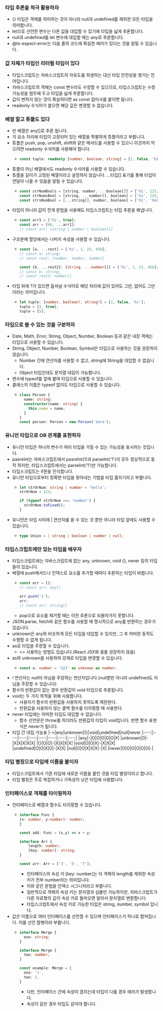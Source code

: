 ### 타입 추론을 적극 활용하자
- {} 타입은 객체를 의미하는 것이 아니라 null과 undefined를 제외한 모든 타입을 의미합니다.
- let으로 선언한 변수는 다른 값을 대입할 수 있기에 타입을 넓게 추론합니다.
- null과 undefined를 let 변수에 대입할 때는 any로 추론합니다.
- @ts-expect-error는 다음 줄의 코드에 확실한 에러가 있다는 것을 알릴 수 있습니다.

### 값 자체가 타입인 리터럴 타입이 있다
- 타입스크립트는 자바스크립트의 자유도를 희생하는 대신 타입 안전성을 챙기는 언어입니다.
- 자바스크립트의 객체는 const 변수라도 수정할 수 있으므로, 타입스크립트는 수정 가능성을 염두에 두고 타입을 넓게 추론합니다.
- 값이 변하지 않는 것이 확실하다면 as const 접미사를 붙이면 됩니다.
- readonly 수식어가 붙으면 해당 값은 변경할 수 없습니다.

### 배열 말고 튜플도 있다
- 빈 배열은 any[]로 추론 됩니다.
- 각 요소 자리에 타입이 고정되어 있는 배열을 특별하게 튜플이라고 부릅니다.
- 튜플은 push, pop, unshift, shift와 같은 메서드를 사용할 수 있으니 이것까지 막으려면 readonly 수식어를 사용해야 합니다.
  - ```ts
    const tuple: readonly [number, boolean, string] = [1, false, 'hi'];
    ```
- 튜플이 아닌 배열에서도 readonly 수식어를 사용할 수 있습니다.
- 튜플을 길이가 고정된 배열이라고 설정하지 않습니다. ...타입[] 표기를 통해 타입이 연달아 나올 수 있음을 알릴 수 있습니다.
  - ```ts
    const strNumBools = [string, number, ...boolean[]] = ['hi', 123, false, true, false];
    const strNumsBool = [string, ...number[], boolean] = ['hi', 123, 4, 56, false];
    const strsNumBool = [...string[], number, boolean] = ['hi', 'hello', 'wow', 123, false];
    ```
- 타입이 아니라 값이 전개 문법을 사용해도 타입스크립트는 타입 추론을 해냅니다.
  - ```ts
    const arr1 = ['hi', true];
    const arr = [46, ...arr1];
    // const arr: (string | number | boolean)[]
    ```
- 구조분해 할당에서는 나머지 속성을 사용할 수 있습니다.
  - ```ts
    const [a, ...rest] = ['hi', 1, 23, 456];
    // const a: string;
    // const rest: [number, number, number[

    const [b, ...rest2]: [string, ...number[]] = ['hi', 1, 23, 456];
    // const b: string;
    // const rest2: number[]
    ```
- 타입 뒤에 ?가 있으면 옵셔널 수식어로 해당 자리에 값이 있어도 그만, 없어도 그만이라는 의미입니다.
  - ```ts
    let tuple: [number, boolean?, string?] = [1, false, 'hi'];
    tuple = [3, true[;
    tuple = [5];
    ```

### 타입으로 쓸 수 있는 것을 구분하자
- Date, Math, Error, String, Object, Number, Boolean 등과 같은 내장 객체는 타입으로 사용할 수 있습니다.
- String, Object, Number, Boolean, Symbol은 타입으로 사용하는 것을 권장하지 않습니다.
  - Number 간에 연산자를 사용할 수 없고, string에 String을 대입할 수 없습니다.
  - Object 타입인데도 문자열 대입이 가능합니다.
- 변수에 typeof를 앞에 붙여 타입으로 사용할 수 있습니다.
- 클래스의 이름은 typeof 없이도 타입으로 사용할 수 있습니다.
  - ```ts
    class Person {
      name: string;
      constructor(name: string) {
        this.name = name;
      }
    }
    const person: Person = new Person('zero');
    ```

### 유니언 타입으로 OR 관계를 표현하자
- 유니언 타입은 하나의 변수가 여러 타입을 가질 수 있는 가능성을 표시하는 것입니다.
- pasreInt는 자바스크립트에서 pasreInt(1)과 parseInt('1')이 모두 정상적으로 동작 하지만, 타입스크립트에서는 parseInt('1')만 가능합니다.
- 타입스크립트는 if문을 인식합니다.
- 유니언 타입으로부터 정확한 타입을 찾아내는 기법을 타입 좁히기라고 부릅니다.
  - ```ts
    let strOrNum: string | number = 'hello';
    strOrNum = 123;

    if (typeof strOrNum === 'number') {
      strOrNum.toFixed();
    }
    ```
- 유니언은 타입 사이에 | 연산자를 쓸 수 있는 것 뿐만 아니라 타입 앞에도 사용할 수 있습니다.
  - ```ts
    type Union = | string | boolean | number | null;
    ```

### 타입스크립트에만 있는 타입을 배우자
- 타입스크립트에는 자바스크립트에 없는 any, unknown, void {}, never 등의 타입들이 있습니다.
- 배열에 push메서드나 인덱스로 요소를 추가할 때마다 추론하는 타입이 바뀝니다.
  - ```ts
    const arr = [];
    // const arr: any[]

    arr.push('1');
    arr;
    // const arr: string[]
    ```
  - pop으로 요소를 제거할 때는 이전 추론으로 되돌아가지 못합니다.
- JSON.parse, fetch와 같은 함수를 사용할 때 명시적으로 any를 반환하는 경우가 있습니다.
- unknown은 any와 비슷하게 모든 타입을 대입할 수 있지만, 그 후 어떠한 동작도 수행할 수 없게 됩니다.
- as로 타입을 주장할 수 있습니다.
  - <> 사용하는 방법도 있습니다.(React JSX와 충돌 권장하지 않음)
- as와 unknown을 사용하여 강제로 타입을 변경할 수 있습니다.
  - ```ts
    const a: number = '123' as unknown as number;
    ```
- ! 연산자는 null이 아님을 주장하는 연산자입니다.(null뿐만 아니라 undefined도 아님을 주장할 수 있습니다)
- 함수의 반환값이 없는 경우 반환값이 void 타입으로 추론됩니다.
- void는 두 가지 목적을 위해 사용합니다.
  - 사용자가 함수의 반환값을 사용하지 못하도록 제한한다.
  - 반환값을 사용하지 않는 콜백 함수를 타이핑할 때 사용한다.
- never 타입에는 어떠한 타입도 대입할 수 없습니다.
  - 함수 선언문은 throw를 하더라도 반환값의 타입이 void입니다. 반면 함수 표현식은 never가 됩니다.
- 타입 간 대입 가능표
  |->|any|unknown|{}|void|undefined|null|never
  |:---:|:---:|:---:|:---:|:---:|:---:|:---:|:---:|
  |any|-|O|O|O|O|O|X|
  |unknown|O|-|X|X|X|X|X|
  |{}|O|O|-|X|X|X|X|
  |void|O|O|X|-|X|X|X|
  |undefined|O|O|X|O|-|X|X|
  |null|O|O|X|X|X|-|X|
  |never|O|O|O|O|O|O|-|

### 타입 별칭으로 타입에 이름을 붙이자
- 타입스크립트에서 기존 타입에 새로운 이름을 붙인 것을 타입 별칭이라고 합니다.
- 타입 별칭은 주로 복잡하거나 가독성이 낮은 타입에 사용합니다.

### 인터페이스로 객체를 타이핑하자
- 인터페이스로 배열과 함수도 타이핑할 수 있습니다.
  - ```ts
    interface Func {
    (x: number, y:number): number;
    }
    
    const add: Func = (x,y) => x + y;
    
    interface Arr {
        length: number;
        [key: number]: string;
    }

    const arr: Arr = ['3', '5', '7'];
    ```
    - 인터페이스의 속성 키 [key: number]는 이 객체의 length를 제외한 속성 키가 전부 number라는 의미입니다.
    - 이와 같은 문법을 인덱스 시그니처라고 부릅니다.
    - 일반적으로 객체의 속성 키는 문자열과 심볼만 가능하지만, 자바스크립트가 다른 자료형의 값이 속성 키로 들어오면 알아서 문자열로 변환합니다.
    - 타입스크립트에서 속성 키로 가능한 타입은 string, number, symbol 입니다.
- 값은 이름으로 여러 인터페이스를 선언할 수 있으며 인터페이스가 하나로 합쳐집니다. 이를 선언 합병이라 부릅니다.
  - ```ts
    interface Merge {
      one: string;
    }

    interface Merge {
      two: number;
    }

    const example: Merge = {
      one: '1',
      two: 2,
    }
    ```
    - 다만, 인터페이스 간에 속성이 겹치는데 타입이 다를 경우 에러가 발생합니다.
    - 속성이 같은 경우 타입도 같아야 합니다.
